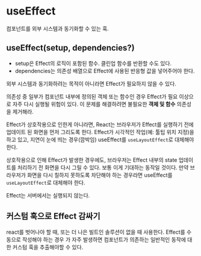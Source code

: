 # useEffect

컴포넌트를 외부 시스템과 동기화할 수 있는 훅.

## useEffect(setup, dependencies?)

- setup은 Effect의 로직이 포함된 함수. 클린업 함수를 반환할 수도 있다.
- dependencies는 의존성 배열으로 Effect에 사용된 반응형 값을 넣어주어야 한다.

외부 시스템과 동기화하려는 목적이 아니라면 Effect가 필요하지 않을 수 있다.

의존성 중 일부가 컴포넌트 내부에 정의된 객체 또는 함수인 경우 Effect가 필요 이상으로 자주 다시 실행될 위험이 있다. 이 문제를 해결하려면 불필요한 **객체 및 함수** 의존성을 제거해라. 

Effect가 상호작용으로 인한게 아니라면, React는 브라우저가 Effect를 실행하기 전에 업데이트 된 화면을 먼저 그리도록 한다. Effect가 시각적인 작업(예: 툴팁 위치 지정)을 하고 있고, 지연이 눈에 띄는 경우(깜박임) useEffect를 `useLayoutEffect`로 대체해야 한다.

상호작용으로 인해 Effect가 발생한 경우에도, 브라우저는 Effect 내부의 state 업데이트를 처리하기 전 화면을 다시 그릴 수 있다. 보통 이게 기대하는 동작일 것이다. 만약 브라우저가 화면을 다시 칠하지 못하도록 차단해야 하는 경우라면 useEffect를 `useLayoutEffect`로 대체해야 한다.

Effect는 서버에서는 실행되지 않는다.

## 커스텀 훅으로 Effect 감싸기

react를 벗어나야 할 때, 또는 더 나은 빌트인 솔루션이 없을 때 사용한다. Effect를 수동으로 작성해야 하는 경우 가 자주 발생하면 컴포넌트가 의존하는 일반적인 동작에 대한 커스텀 훅을 추출해야할 수 있다.
